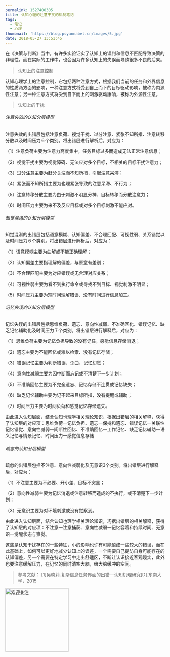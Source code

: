 ```yaml
---
permalink: 1527400305
title: 认知心理的注意干扰的机制笔记
tags:
  - 笔记
  - 心理
thumbnail: 'https://blog.psyannabel.cn/images/5.jpg'
date: 2018-05-27 13:51:45
---
```

在《决策与判断》当中，有许多实验证实了认知上的误判和信息不匹配导致决策的非理性。而在实际的工作中，也会因为许多认知上的失误而导致很多不良的后果。

<!--more-->

> 认知上的注意控制

认知心理学上的注意控制，它包括两种注意方式，根据我们当前的任务和外界信息的性质两方面的影响，一种注意方式将受到自上而下的目标驱动影响，被称为内源性注意；另一种注意方式将受到自下而上的刺激驱动康响，被称为外源性注意。

> 认知上的干扰

###### 注意失效的认知分层模型
注意失效的出错层包括注意负荷、视觉干扰、过分注意、紧张不知所措、注意转移分散以及时间压力６个类别。将出错层进行解析后，对应为： 

（1）注意负荷主要为注意力高度集中，任务目标过多而造成无法正常注意信息；

（2）视觉干扰主要为视觉障碍、无法应对多个目标，不相关的目标干扰注意力； 

（3）过分注意主要为赶分关注而不知所措，引起注意呆滞； 

（4）紧张而不知所措主要为也理紧张导致的注意呆滞、不行为； 

（5）注意转移分散主要为由于刺激不明显分神、目标转移而分散注意力； 

（6）时间压力主要为来不及反应目标或对多个目标刺激不能应对。 

###### 知觉混淆的认知分层模型 
知觉混淆的出错层包括语意模糊、认知偏差、不合理匹配、可视性弱、关系错觉以及时间压力６个类别。将出错层进行解析后，对应为： 

（1）语意模糊主要为曲解或不能正确理解； 

（2）认知偏差主要指理解的偏差，与原意有差别； 

（3）不合理匹配主要为对应错误或无合理对应关系； 

（4）可视性弱主要为看不到执行命令或寻找不到目标、视觉刺激不明显； 

（5）时间压力主要为短时间理解错误、没有时间进行信息加工。 

###### 记忆失误的认知分层模型 
记忆失误的出错层包括思维负荷、遗忘、意向性减弱、不准确回化、错误记忆、缺乏记忆辅助化及时间压力７个类别。将出错层进行解释后，对应为： 

（1）思维负荷主要为记忆负担导致的没有记任，感觉信息存储消退； 

（2）遗忘主要为不能回忆或难以检索、没有记忆存储； 

（3）错误记忆主要为判断错误、歪曲、记忆幻觉； 

（4）意向性减弱主要为因中断而忘记或不清楚下一步计划； 

（5）不准确回忆主要为不完全遗忘、记忆存储不连贯或记忆缺失； 

（6）缺乏记忆辅助主要为记不起来目标所指，没有提醒或辅助； 

（7）时间压力主要为时间负荷和感觉记忆存储遗失。 

由此进入认知层面，结舍认知也理学相关理论知识，根据出错层的相关解释，获得了认知层的对应项：思维负荷一记忆负担、遗忘一保持和遗忘、错误记忆一关联性记忆错觉、意向性减弱一间断性回忆、不准确回忆一工作记忆、缺乏记忆辅助一语义记忆与情景记忆、时间压力一感觉信息存储

###### 疏忽的认知分层模型 
疏忽的出错层包括不注意、意向性减弱化及无意识3个类别。将出错层进行解释后，对应为： 

（1）不注意主要为不必要、开小差、目标不突显； 

（2）意向性减弱主要为记忆消退或注意转移而造成的不执行，或不清楚下一步计划：

（3）无意识主要为对环境刺激或没有觉察到。 

由此进入认知层面，结合认知也理学相关理论知识，巧据出错层的相关解释，获得了认知层的对应项：不注意一注意捕获、意向性减弱一记忆容着和持续时间、无意识一觉醒状态与察觉。

这些是认知干扰存在的一些特征，小的影响也许有可能酿成一些较大的错误，而在此基础上，如何可以更好地减少认知上的误差，一个需要自己提防自身可能存在的认知偏差，另一个需要在特定学习中走出舒适区，不断让认识接近客观现实，此外也要注意缓解压力，在记忆的同时清空大脑，给大脑缓冲的空间。

> 参考文献：
[1]吴晓莉.复杂信息任务界面的出错—认知机理研究[D].东南大学，2015

<img src='images/gongzhonghao' width=200 alt='欢迎关注' />